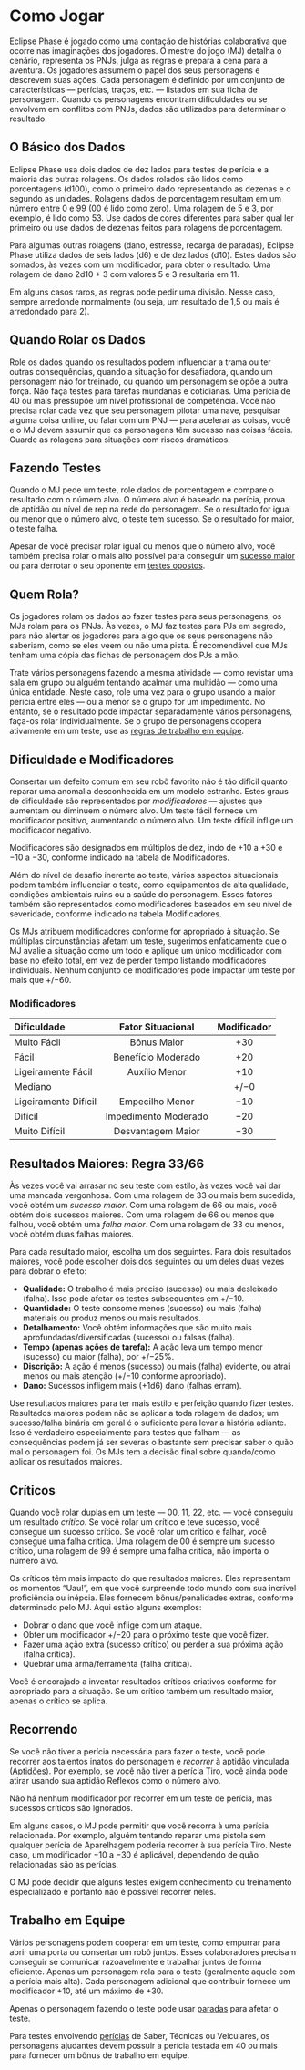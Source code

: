 # Como Jogar

Eclipse Phase é jogado como uma contação de histórias colaborativa que ocorre nas imaginações dos jogadores. O mestre do jogo (MJ) detalha o cenário, representa os PNJs, julga as regras e prepara a cena para a aventura. Os jogadores assumem o papel dos seus personagens e descrevem suas ações. Cada personagem é definido por um conjunto de características — perícias, traços, etc. — listados em sua ficha de personagem. Quando os personagens encontram dificuldades ou se envolvem em conflitos com PNJs, dados são utilizados para determinar o resultado.

## O Básico dos Dados

Eclipse Phase usa dois dados de dez lados para testes de perícia e a maioria das outras rolagens. Os dados rolados são lidos como porcentagens (d100), como o primeiro dado representando as dezenas e o segundo as unidades. Rolagens dados de porcentagem resultam em um número entre 0 e 99 (00 é lido como zero). Uma rolagem de 5 e 3, por exemplo, é lido como 53. Use dados de cores diferentes para saber qual ler primeiro ou use dados de dezenas feitos para rolagens de porcentagem.

Para algumas outras rolagens (dano, estresse, recarga de paradas), Eclipse Phase utiliza dados de seis lados (d6) e de dez lados (d10). Estes dados são somados, às vezes com um modificador, para obter o resultado. Uma rolagem de dano 2d10 + 3 com valores 5 e 3 resultaria em 11.

Em alguns casos raros, as regras pode pedir uma divisão. Nesse caso, sempre arredonde normalmente (ou seja, um resultado de 1,5 ou mais é arredondado para 2).

## Quando Rolar os Dados

Role os dados quando os resultados podem influenciar a trama ou ter outras consequências, quando a situação for desafiadora, quando um personagem não for treinado, ou quando um personagem se opõe a outra força. Não faça testes para tarefas mundanas e cotidianas. Uma perícia de 40 ou mais pressupõe um nível profissional de competência. Você não precisa rolar cada vez que seu personagem pilotar uma nave, pesquisar alguma coisa online, ou falar com um PNJ — para acelerar as coisas, você e o MJ devem assumir que os personagens têm sucesso nas coisas fáceis. Guarde as rolagens para situações com riscos dramáticos.

## Fazendo Testes

Quando o MJ pede um teste, role dados de porcentagem e compare o resultado com o número alvo. O número alvo é baseado na perícia, prova de aptidão ou nível de rep na rede do personagem. Se o resultado for igual ou menor que o número alvo, o teste tem sucesso. Se o resultado for maior, o teste falha.

Apesar de você precisar rolar igual ou menos que o número alvo, você também precisa rolar o mais alto possível para conseguir um [sucesso maior](#superior-results-3366-rule) ou para derrotar o seu oponente em [testes opostos](02-types-of-tests.md#opposed-tests).

## Quem Rola?

Os jogadores rolam os dados ao fazer testes para seus personagens; os MJs rolam para os PNJs. Às vezes, o MJ faz testes para PJs em segredo, para não alertar os jogadores para algo que os seus personagens não saberiam, como se eles veem ou não uma pista. É recomendável que MJs tenham uma cópia das fichas de personagem dos PJs a mão.

Trate vários personagens fazendo a mesma atividade — como revistar uma sala em grupo ou alguém tentando acalmar uma multidão — como uma única entidade. Neste caso, role uma vez para o grupo usando a maior perícia entre eles — ou a menor se o grupo for um impedimento. No entanto, se o resultado pode impactar separadamente vários personagens, faça-os rolar individualmente. Se o grupo de personagens coopera ativamente em um teste, use as [regras de trabalho em equipe](#teamwork).

## Dificuldade e Modificadores

Consertar um defeito comum em seu robô favorito não é tão difícil quanto reparar uma anomalia desconhecida em um modelo estranho. Estes graus de dificuldade são representados por _modificadores_ — ajustes que aumentam ou diminuem o número alvo. Um teste fácil fornece um modificador positivo, aumentando o número alvo. Um teste difícil inflige um modificador negativo.

Modificadores são designados em múltiplos de dez, indo de +10 a +30 e −10 a −30, conforme indicado na tabela de Modificadores.

Além do nível de desafio inerente ao teste, vários aspectos situacionais podem também influenciar o teste, como equipamentos de alta qualidade, condições ambientais ruins ou a saúde do personagem. Esses fatores também são representados como modificadores baseados em seu nível de severidade, conforme indicado na tabela Modificadores.

Os MJs atribuem modificadores conforme for apropriado à situação. Se múltiplas circunstâncias afetam um teste, sugerimos enfaticamente que o MJ avalie a situação como um todo e aplique um único modificador com base no efeito total, em vez de perder tempo listando modificadores individuais. Nenhum conjunto de modificadores pode impactar um teste por mais que +/−60.

<!-- CLEANED blockquote class="table" -->

### Modificadores

| Dificuldade          |  Fator Situacional   | Modificador |
|:-------------------- |:--------------------:|:-----------:|
| Muito Fácil          |     Bônus Maior      |     +30     |
| Fácil                |  Benefício Moderado  |     +20     |
| Ligeiramente Fácil   |    Auxílio Menor     |     +10     |
| Mediano              |                      |    +/−0     |
| Ligeiramente Difícil |   Empecilho Menor    |     −10     |
| Difícil              | Impedimento Moderado |     −20     |
| Muito Difícil        |  Desvantagem Maior   |     −30     |

<!-- CLEANED /blockquote -->

## Resultados Maiores: Regra 33/66

Às vezes você vai arrasar no seu teste com estilo, às vezes você vai dar uma mancada vergonhosa. Com uma rolagem de 33 ou mais bem sucedida, você obtém um _sucesso maior_. Com uma rolagem de 66 ou mais, você obtém dois sucessos maiores. Com uma rolagem de 66 ou menos que falhou, você obtém uma _falha maior_. Com uma rolagem de 33 ou menos, você obtém duas falhas maiores.

Para cada resultado maior, escolha um dos seguintes. Para dois resultados maiores, você pode escolher dois dos seguintes ou um deles duas vezes para dobrar o efeito:

- **Qualidade:** O trabalho é mais preciso (sucesso) ou mais desleixado (falha). Isso pode afetar os testes subsequentes em +/−10.
- **Quantidade:** O teste consome menos (sucesso) ou mais (falha) materiais ou produz menos ou mais resultados.
- **Detalhamento:** Você obtém informações que são muito mais aprofundadas/diversificadas (sucesso) ou falsas (falha).
- **Tempo (apenas ações de tarefa):** A ação leva um tempo menor (sucesso) ou maior (falha), por +/−25%.
- **Discrição:** A ação é menos (sucesso) ou mais (falha) evidente, ou atrai menos ou mais atenção (+/−10 conforme apropriado).
- **Dano:** Sucessos infligem mais (+1d6) dano (falhas erram).

Use resultados maiores para ter mais estilo e perfeição quando fizer testes. Resultados maiores podem não se aplicar a toda rolagem de dados; um sucesso/falha binária em geral é o suficiente para levar a história adiante. Isso é verdadeiro especialmente para testes que falham — as consequências podem já ser severas o bastante sem precisar saber o quão mal o personagem foi. Os MJs tem a decisão final sobre quando/como aplicar os resultados maiores.

## Críticos

Quando você rolar duplas em um teste — 00, 11, 22, etc. — você conseguiu um resultado _crítico_. Se você rolar um crítico e teve sucesso, você consegue um sucesso crítico. Se você rolar um crítico e falhar, você consegue uma falha crítica. Uma rolagem de 00 é sempre um sucesso crítico, uma rolagem de 99 é sempre uma falha crítica, não importa o número alvo.

Os críticos têm mais impacto do que resultados maiores. Eles representam os momentos “Uau!”, em que você surpreende todo mundo com sua incrível proficiência ou inépcia. Eles fornecem bônus/penalidades extras, conforme determinado pelo MJ. Aqui estão alguns exemplos:

- Dobrar o dano que você inflige com um ataque.
- Obter um modificador +/−20 para o próximo teste que você fizer.
- Fazer uma ação extra (sucesso crítico) ou perder a sua próxima ação (falha crítica).
- Quebrar uma arma/ferramenta (falha crítica).

Você é encorajado a inventar resultados críticos criativos conforme for apropriado para a situação. Se um crítico também um resultado maior, apenas o crítico se aplica.

## Recorrendo

Se você não tiver a perícia necessária para fazer o teste, você pode recorrer aos talentos inatos do personagem e _recorrer_ à aptidão vinculada ([Aptidões](../04/01-character-stats.md#aptitudes)). Por exemplo, se você não tiver a perícia Tiro, você ainda pode atirar usando sua aptidão Reflexos como o número alvo.

Não há nenhum modificador por recorrer em um teste de perícia, mas sucessos críticos são ignorados.

Em alguns casos, o MJ pode permitir que você recorra à uma perícia relacionada. Por exemplo, alguém tentando reparar uma pistola sem qualquer perícia de Aparelhagem poderia recorrer à sua perícia Tiro. Neste caso, um modificador −10 a −30 é aplicável, dependendo de quão relacionadas são as perícias.

O MJ pode decidir que alguns testes exigem conhecimento ou treinamento especializado e portanto não é possível recorrer neles.

## Trabalho em Equipe

Vários personagens podem cooperar em um teste, como empurrar para abrir uma porta ou consertar um robô juntos. Esses colaboradores precisam conseguir se comunicar razoavelmente e trabalhar juntos de forma eficiente. Apenas um personagem rola para o teste (geralmente aquele com a perícia mais alta). Cada personagem adicional que contribuir fornece um modificador +10, até um máximo de +30.

Apenas o personagem fazendo o teste pode usar [paradas](05-pools.md) para afetar o teste.

Para testes envolvendo [perícias](../04/18-skills.md) de Saber, Técnicas ou Veiculares, os personagens ajudantes devem possuir a perícia testada em 40 ou mais para fornecer um bônus de trabalho em equipe.
